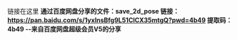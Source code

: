 链接在这里
**通过百度网盘分享的文件：save_2d_pose
链接：https://pan.baidu.com/s/1yxlnsBfg9L51ClCX35mtgQ?pwd=4b49 
提取码：4b49 
--来自百度网盘超级会员V5的分享**
